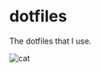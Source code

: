 # dotfiles

The dotfiles that I use.

![cat](http://radio-weblogs.com/0111737/categories/wow/images/cat-on-keyboard-med-001.gif)
